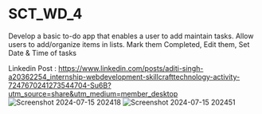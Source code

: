 # SCT_WD_4
Develop a basic to-do app that enables a user to add maintain tasks. Allow users to add/organize items in lists. Mark them Completed, Edit them, Set Date &amp; Time of tasks

Linkedin Post : https://www.linkedin.com/posts/aditi-singh-a20362254_internship-webdevelopment-skillcrafttechnology-activity-7247670241273544704-Su6B?utm_source=share&utm_medium=member_desktop
![Screenshot 2024-07-15 202418](https://github.com/user-attachments/assets/25d43fc7-e348-48f4-8ce6-b24e0d32bc30)
![Screenshot 2024-07-15 202451](https://github.com/user-attachments/assets/7000a361-2f2a-4bb8-a3c5-e163ad5b3482)
